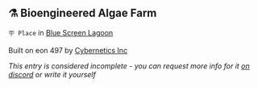 ## ⚗️ Bioengineered Algae Farm

`🪧 Place` in [Blue Screen Lagoon](../refs/blue_screen_lagoon.md)

Built on eon 497 by [Cybernetics Inc](../refs/cybernetics_inc.md)

_This entry is considered incomplete - you can request more info for it [on discord](<https://discord.com/channels/562910943848169472/1173922660489633802>) or write it yourself_

<!---
keywords:  ci, blue screen lagoon
aliases: 
-->